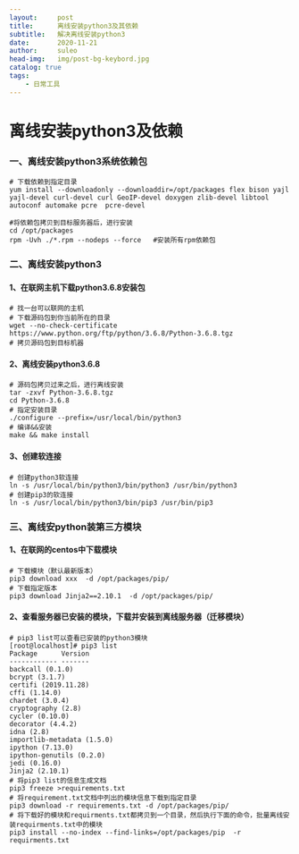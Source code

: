 ```yaml
---
layout:     post             
title:      离线安装python3及其依赖    
subtitle:   解决离线安装python3         
date:       2020-11-21             
author:     suleo                  
head-img:   img/post-bg-keybord.jpg    
catalog: true                      
tags:                              
    - 日常工具   
---  
```


# 离线安装python3及依赖

### 一、离线安装python3系统依赖包

```shell
# 下载依赖到指定目录
yum install --downloadonly --downloaddir=/opt/packages flex bison yajl yajl-devel curl-devel curl GeoIP-devel doxygen zlib-devel libtool autoconf automake pcre  pcre-devel

#将依赖包拷贝到目标服务器后，进行安装
cd /opt/packages  
rpm -Uvh ./*.rpm --nodeps --force   #安装所有rpm依赖包
```



### 二、离线安装python3

#### 1、在联网主机下载python3.6.8安装包

```shell
# 找一台可以联网的主机
# 下载源码包到你当前所在的目录
wget --no-check-certificate https://www.python.org/ftp/python/3.6.8/Python-3.6.8.tgz
# 拷贝源码包到目标机器
```

#### 2、离线安装python3.6.8

```shell
# 源码包拷贝过来之后，进行离线安装
tar -zxvf Python-3.6.8.tgz  
cd Python-3.6.8 
# 指定安装目录
./configure --prefix=/usr/local/bin/python3
# 编译&&安装
make && make install    
```

#### 3、创建软连接

```shell
# 创建python3软连接
ln -s /usr/local/bin/python3/bin/python3 /usr/bin/python3   
# 创建pip3的软连接
ln -s /usr/local/bin/python3/bin/pip3 /usr/bin/pip3 
```

### 三、离线安python装第三方模块

#### 1、在联网的centos中下载模块

```shell
# 下载模块（默认最新版本）
pip3 download xxx  -d /opt/packages/pip/
# 下载指定版本
pip3 download Jinja2==2.10.1  -d /opt/packages/pip/
```

#### 2、查看服务器已安装的模块，下载并安装到离线服务器（迁移模块）

```shell
# pip3 list可以查看已安装的python3模块
[root@localhost]# pip3 list
Package      Version
------------ -------
backcall (0.1.0)
bcrypt (3.1.7)
certifi (2019.11.28)
cffi (1.14.0)
chardet (3.0.4)
cryptography (2.8)
cycler (0.10.0)
decorator (4.4.2)
idna (2.8)
importlib-metadata (1.5.0)
ipython (7.13.0)
ipython-genutils (0.2.0)
jedi (0.16.0)
Jinja2 (2.10.1)
# 将pip3 list的信息生成文档
pip3 freeze >requirements.txt
# 将requirement.txt文档中列出的模块信息下载到指定目录
pip3 download -r requirements.txt -d /opt/packages/pip/
# 将下载好的模块和requirments.txt都拷贝到一个目录，然后执行下面的命令，批量离线安装requirments.txt中的模块
pip3 install --no-index --find-links=/opt/packages/pip  -r requirments.txt
```